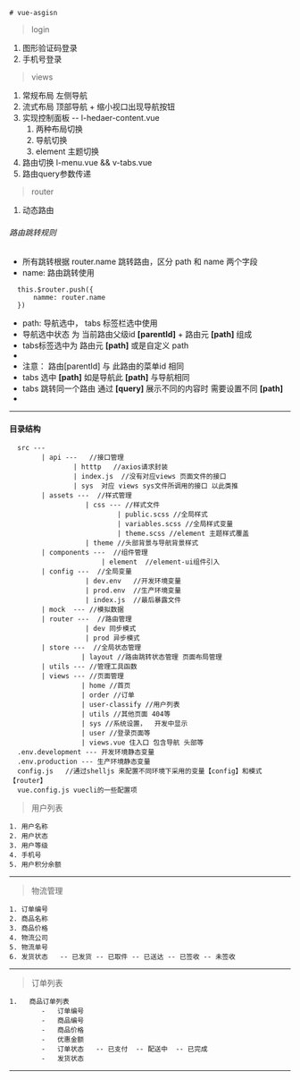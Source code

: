     # vue-asgisn

> login
1. 图形验证码登录
2. 手机号登录

> views
1. 常规布局  左侧导航 
2. 流式布局  顶部导航 + 缩小视口出现导航按钮
3. 实现控制面板 --  l-hedaer-content.vue
    1. 两种布局切换
    3. 导航切换
    3. element 主题切换
4. 路由切换 l-menu.vue && v-tabs.vue
5. 路由query参数传递
> router
1. 动态路由 

###### 路由跳转规则

* 所有跳转根据 router.name 跳转路由，区分 path 和 name 两个字段
*  name: 路由跳转使用 
```
  this.$router.push({
      namme: router.name
  })
```
*  path: 导航选中， tabs 标签栏选中使用
*  导航选中状态 为 当前路由父级id **[parentId]** + 路由元 **[path]** 组成
*  tabs标签选中为 路由元 **[path]** 或是自定义 path
*  
*  注意： 路由[parentId] 与 此路由的菜单id 相同
*  tabs 选中 **[path]** 如是导航此 **[path]** 与导航相同
*  tabs 跳转同一个路由 通过 **[query]** 展示不同的内容时 需要设置不同 **[path]** 
*  
---

#### 目录结构
```
  src --- 
        | api ---   //接口管理
                | htttp   //axios请求封装
                | index.js  //没有对应views 页面文件的接口
                | sys  对应 views sys文件所调用的接口 以此类推
        | assets ---  //样式管理
                   | css --- //样式文件
                           | public.scss //全局样式
                           | variables.scss //全局样式变量
                           | theme.scss //element 主题样式覆盖
                   | theme //头部背景与导航背景样式
        | components ---  //组件管理
                       | element  //element-ui组件引入
        | config ---  //全局变量
                   | dev.env   //开发环境变量
                   | prod.env  //生产环境变量
                   | index.js  //最后暴露文件
        | mock  --- //模拟数据
        | router ---  //路由管理
                   | dev 同步模式
                   | prod 异步模式
        | store ---  //全局状态管理
                  | layout //路由跳转状态管理 页面布局管理
        | utils --- //管理工具函数 
        | views --- //页面管理
                  | home //首页
                  | order //订单
                  | user-classify //用户列表
                  | utils //其他页面 404等
                  | sys //系统设置，  开发中显示
                  | user //登录页面等
                  | views.vue 住入口 包含导航 头部等
  .env.development --- 开发环境静态变量
  .env.production --- 生产环境静态变量
  config.js   //通过shelljs 来配置不同环境下采用的变量【config】和模式【router】
  vue.config.js vuecli的一些配置项
```



> 用户列表

    1. 用户名称
    2. 用户状态
    3. 用户等级
    4. 手机号
    5. 用户积分余额

---

> 物流管理

    1. 订单编号
    2. 商品名称
    3. 商品价格
    4. 物流公司
    5. 物流单号
    6. 发货状态   -- 已发货 -- 已取件 -- 已送达 -- 已签收 -- 未签收

--- 

> 订单列表

    1.   商品订单列表
            -   订单编号
            -   商品编号
            -   商品价格
            -   优惠金额
            -   订单状态   -- 已支付  -- 配送中  -- 已完成
            -   发货状态   
            
---

>